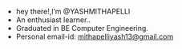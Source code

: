 - hey there!,I’m @YASHMITHAPELLI
- An enthusiast learner..
- Graduated in BE Computer Engineering.
- Personal email-id: mithapelliyash13@gmail.com
